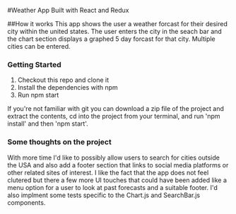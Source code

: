 #Weather App
Built with React and Redux

##How it works
This app shows the user a weather forcast for their desired city within the united states. The user enters the city in the seach bar and the chart section displays a graphed 5 day forcast for that city. Multiple cities can be entered. 

### Getting Started
1. Checkout this repo and clone it
2. Install the dependencies with npm 
3. Run npm start

If you're not familiar with git you can download a zip file of the project and extract the contents, cd into the project from your terminal, and run 'npm install' and then 'npm start'.

### Some thoughts on the project
With more time I'd like to possibly allow users to search for cities outside the USA and also add a footer section that links to social media platforms or other related sites of interest. I like the fact that the app does not feel clutered but there a few more UI touches that could have been added like a menu option for a user to look at past forecasts and a suitable footer. I'd also implment some tests specific to the Chart.js and SearchBar.js components. 